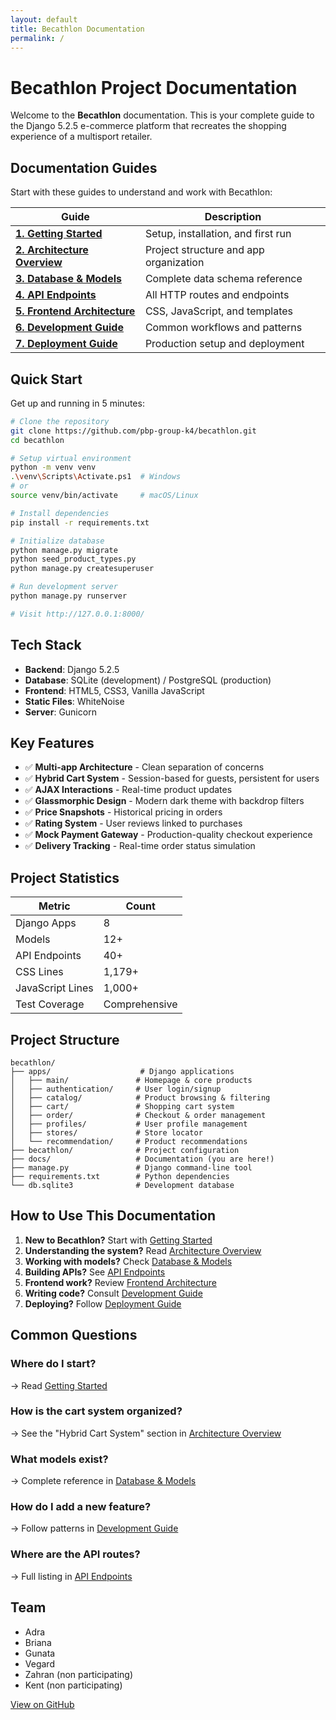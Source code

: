 ```yaml
---
layout: default
title: Becathlon Documentation
permalink: /
---
```


# Becathlon Project Documentation

Welcome to the **Becathlon** documentation. This is your complete guide to the Django 5.2.5 e-commerce platform that recreates the shopping experience of a multisport retailer.

## Documentation Guides

Start with these guides to understand and work with Becathlon:

| Guide | Description |
|-------|-------------|
| **[1. Getting Started](01-getting-started.md)** | Setup, installation, and first run |
| **[2. Architecture Overview](02-architecture-overview.md)** | Project structure and app organization |
| **[3. Database & Models](03-database-models.md)** | Complete data schema reference |
| **[4. API Endpoints](04-api-endpoints.md)** | All HTTP routes and endpoints |
| **[5. Frontend Architecture](05-frontend-architecture.md)** | CSS, JavaScript, and templates |
| **[6. Development Guide](06-development-guide.md)** | Common workflows and patterns |
| **[7. Deployment Guide](07-deployment-guide.md)** | Production setup and deployment |

## Quick Start

Get up and running in 5 minutes:

```bash
# Clone the repository
git clone https://github.com/pbp-group-k4/becathlon.git
cd becathlon

# Setup virtual environment
python -m venv venv
.\venv\Scripts\Activate.ps1  # Windows
# or
source venv/bin/activate     # macOS/Linux

# Install dependencies
pip install -r requirements.txt

# Initialize database
python manage.py migrate
python seed_product_types.py
python manage.py createsuperuser

# Run development server
python manage.py runserver

# Visit http://127.0.0.1:8000/
```

## Tech Stack

- **Backend**: Django 5.2.5
- **Database**: SQLite (development) / PostgreSQL (production)
- **Frontend**: HTML5, CSS3, Vanilla JavaScript
- **Static Files**: WhiteNoise
- **Server**: Gunicorn

## Key Features

- ✅ **Multi-app Architecture** - Clean separation of concerns
- ✅ **Hybrid Cart System** - Session-based for guests, persistent for users
- ✅ **AJAX Interactions** - Real-time product updates
- ✅ **Glassmorphic Design** - Modern dark theme with backdrop filters
- ✅ **Price Snapshots** - Historical pricing in orders
- ✅ **Rating System** - User reviews linked to purchases
- ✅ **Mock Payment Gateway** - Production-quality checkout experience
- ✅ **Delivery Tracking** - Real-time order status simulation

## Project Statistics

| Metric | Count |
|--------|-------|
| Django Apps | 8 |
| Models | 12+ |
| API Endpoints | 40+ |
| CSS Lines | 1,179+ |
| JavaScript Lines | 1,000+ |
| Test Coverage | Comprehensive |

## Project Structure

```
becathlon/
├── apps/                    # Django applications
│   ├── main/               # Homepage & core products
│   ├── authentication/     # User login/signup
│   ├── catalog/            # Product browsing & filtering
│   ├── cart/               # Shopping cart system
│   ├── order/              # Checkout & order management
│   ├── profiles/           # User profile management
│   ├── stores/             # Store locator
│   └── recommendation/     # Product recommendations
├── becathlon/              # Project configuration
├── docs/                   # Documentation (you are here!)
├── manage.py               # Django command-line tool
├── requirements.txt        # Python dependencies
└── db.sqlite3              # Development database
```

## How to Use This Documentation

1. **New to Becathlon?** Start with [Getting Started](01-getting-started.md)
2. **Understanding the system?** Read [Architecture Overview](02-architecture-overview.md)
3. **Working with models?** Check [Database & Models](03-database-models.md)
4. **Building APIs?** See [API Endpoints](04-api-endpoints.md)
5. **Frontend work?** Review [Frontend Architecture](05-frontend-architecture.md)
6. **Writing code?** Consult [Development Guide](06-development-guide.md)
7. **Deploying?** Follow [Deployment Guide](07-deployment-guide.md)

## Common Questions

### Where do I start?
→ Read [Getting Started](01-getting-started.md)

### How is the cart system organized?
→ See the "Hybrid Cart System" section in [Architecture Overview](02-architecture-overview.md)

### What models exist?
→ Complete reference in [Database & Models](03-database-models.md)

### How do I add a new feature?
→ Follow patterns in [Development Guide](06-development-guide.md)

### Where are the API routes?
→ Full listing in [API Endpoints](04-api-endpoints.md)

## Team

- Adra 
- Briana
- Gunata 
- Vegard
- Zahran (non participating)
- Kent (non participating)

[View on GitHub](https://github.com/pbp-group-k4/becathlon/tree/docs/comprehensive-documentation)
